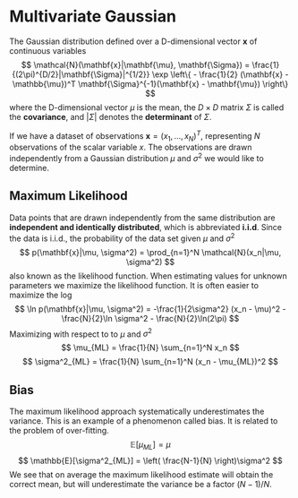 # Multivariate Gaussian
The Gaussian distribution defined over a D-dimensional vector $\mathbf{x}$ of continuous variables
$$ \mathcal{N}(\mathbf{x}|\mathbf{\mu}, \mathbf{\Sigma}) = \frac{1}{(2\pi)^{D/2}|\mathbf{\Sigma}|^{1/2}} \exp \left\{ - \frac{1}{2} (\mathbf{x} - \mathbb{\mu})^T \mathbf{\Sigma}^{-1}(\mathbf{x} - \mathbf{\mu}) \right\} $$
where the D-dimensional vector $\mu$ is the mean, the $D\times D$ matrix $\Sigma$ is called the **covariance**, and $|\Sigma|$ denotes the **determinant** of $\Sigma$. 

If we have a dataset of observations $\mathbf{x} = (x_1,\ldots,x_N)^T$, representing $N$ observations of the scalar variable $x$. The observations are drawn independently from a Gaussian distribution $\mu$ and $\sigma^2$ we would like to determine. 

## Maximum Likelihood
Data points that are drawn independently from the same distribution are **independent and identically distributed**, which is abbreviated **i.i.d**. Since the data is i.i.d., the probability of the data set given $\mu$ and $\sigma^2$
$$ p(\mathbf{x}|\mu, \sigma^2) = \prod_{n=1}^N \mathcal{N}(x_n|\mu, \sigma^2) $$
also known as the likelihood function. When estimating values for unknown parameters we maximize the likelihood function. It is often easier to maximize the log
$$ \ln p(\mathbf{x}|\mu, \sigma^2) = -\frac{1}{2\sigma^2} (x_n - \mu)^2 - \frac{N}{2}\ln \sigma^2 - \frac{N}{2}\ln(2\pi) $$
Maximizing with respect to to $\mu$ and $\sigma^2$
$$ \mu_{ML} = \frac{1}{N} \sum_{n=1}^N x_n $$
$$ \sigma^2_{ML} = \frac{1}{N} \sum_{n=1}^N (x_n - \mu_{ML})^2 $$
## Bias
The maximum likelihood approach systematically underestimates the variance. This is an example of a phenomenon called bias. It is related to the problem of over-fitting. 
$$ \mathbb{E}[\mu_{ML}] = \mu $$
$$ \mathbb{E}[\sigma^2_{ML}] = \left( \frac{N-1}{N} \right)\sigma^2 $$
We see that on average the maximum likelihood estimate will obtain the correct mean, but will underestimate the variance be a factor $(N-1)/N$. 